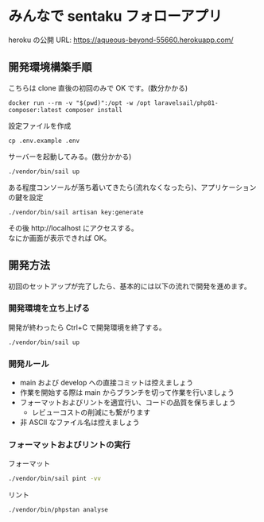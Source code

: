 # みんなで sentaku フォローアプリ

heroku の公開 URL: https://aqueous-beyond-55660.herokuapp.com/

## 開発環境構築手順

こちらは clone 直後の初回のみで OK です。(数分かかる)

```
docker run --rm -v "$(pwd)":/opt -w /opt laravelsail/php81-composer:latest composer install
```

設定ファイルを作成

```
cp .env.example .env
```

サーバーを起動してみる。(数分かかる)

```
./vendor/bin/sail up
```

ある程度コンソールが落ち着いてきたら(流れなくなったら)、アプリケーションの鍵を設定

```
./vendor/bin/sail artisan key:generate
```

その後 http://localhost にアクセスする。  
なにか画面が表示できれば OK。

## 開発方法

初回のセットアップが完了したら、基本的には以下の流れで開発を進めます。

### 開発環境を立ち上げる

開発が終わったら Ctrl+C で開発環境を終了する。

```
./vendor/bin/sail up
```

### 開発ルール

- main および develop への直接コミットは控えましょう
- 作業を開始する際は main からブランチを切って作業を行いましょう
- フォーマットおよびリントを適宜行い、コードの品質を保ちましょう
  - レビューコストの削減にも繋がります
- 非 ASCII なファイル名は控えましょう

### フォーマットおよびリントの実行

フォーマット

```sh
./vendor/bin/sail pint -vv
```

リント

```sh
./vendor/bin/phpstan analyse
```

